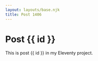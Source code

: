```yaml
---
layout: layouts/base.njk
title: Post 1406
---
```


# Post {{ id }}

This is post {{ id }} in my Eleventy project.
